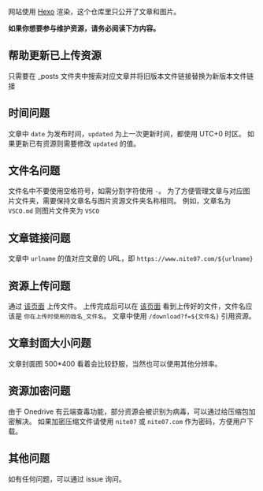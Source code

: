 网站使用 [Hexo](https://hexo.io/zh-cn/index.html) 渲染，这个仓库里只公开了文章和图片。

**如果你想要参与维护资源，请务必阅读下方内容。**

## 帮助更新已上传资源

只需要在 \_posts 文件夹中搜索对应文章并将旧版本文件链接替换为新版本文件链接

## 时间问题

文章中 `date` 为发布时间，`updated` 为上一次更新时间，都使用 UTC+0 时区。
如果更新已有资源则需要修改 `updated` 的值。

## 文件名问题

文件名中不要使用空格符号，如需分割字符使用 `-`。
为了方便管理文章与对应图片文件夹，需要保持文章名与图片资源文件夹名称相同。
例如，文章名为 `VSCO.md` 则图片文件夹为 `VSCO`

## 文章链接问题

文章中 `urlname` 的值对应文章的 URL，即 `https://www.nite07.com/${urlname}`

## 资源上传问题

通过 [该页面](https://nite07home-my.sharepoint.com/:f:/g/personal/nite07_nite07_org/Ek1S4Oqa7WxPuX2mYAdFoboBsa5r3XcJfKsq26bxoiTUpg) 上传文件。
上传完成后可以在 [该页面](https://www.nite07.com/d/upload) 看到上传好的文件，文件名应该是 `你在上传时使用的姓名_文件名`。
文章中使用 `/download?f=${文件名}` 引用资源。

## 文章封面大小问题

文章封面图 500\*400 看着会比较舒服，当然也可以使用其他分辨率。

## 资源加密问题

由于 Onedrive 有云端查毒功能，部分资源会被识别为病毒，可以通过给压缩包加密解决。
如果加密压缩文件请使用 `nite07` 或 `nite07.com` 作为密码，方便用户下载。

## 其他问题

如有任何问题，可以通过 issue 询问。
